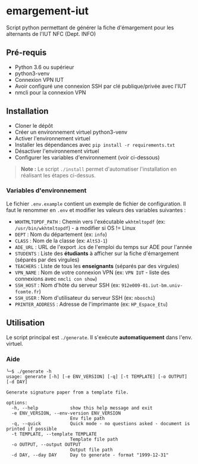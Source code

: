 # emargement-iut

Script python permettant de générer la fiche d'émargement pour les alternants de l'IUT NFC (Dept. INFO)

## Pré-requis

- Python 3.6 ou supérieur
- python3-venv
- Connexion VPN IUT
- Avoir configuré une connexion SSH par clé publique/privée avec l'IUT
- nmcli pour la connexion VPN

## Installation

- Cloner le dépôt
- Créer un environnement virtuel python3-venv
- Activer l'environnement virtuel
- Installer les dépendances avec `pip install -r requirements.txt`
- Désactiver l'environnement virtuel
- Configurer les variables d'environnement (voir ci-dessous)

> **Note :** Le script `./install` permet d'automatiser l'installation en réalisant les étapes ci-dessus.

### Variables d'environnement

Le fichier `.env.example` contient un exemple de fichier de configuration. Il faut le renommer en `.env` et modifier les
valeurs des variables suivantes :

- `WKHTMLTOPDF_PATH` : Chemin vers l'exécutable `wkhtmltopdf` (ex: `/usr/bin/wkhtmltopdf`) - a modifier si OS != Linux
- `DEPT` : Nom du département (ex: `info`)
- `CLASS` : Nom de la classe (ex: `AltS3-1`)
- `ADE_URL` : URL de l'export .ics de l'emploi du temps sur ADE pour l'année
- `STUDENTS` : Liste des **étudiants** à afficher sur la fiche d'émargement (séparés par des virgules)
- `TEACHERS` : Liste de tous les **enseignants** (séparés par des virgules)
- `VPN_NAME` : Nom de votre connexion VPN (ex: `VPN IUT` - liste des connexions avec `nmcli con show`)
- `SSH_HOST` : Nom d'hôte du serveur SSH (ex: `912e009-01.iut-bm.univ-fcomte.fr`)
- `SSH_USER` : Nom d'utilisateur du serveur SSH (ex: `nboschi`)
- `PRINTER_ADDRESS` : Adresse de l'imprimante (ex: `HP_Espace_Etu`)

## Utilisation

Le script principal est `./generate`. Il s'exécute **automatiquement** dans l'env. virtuel.

### Aide

```
╰─$ ./generate -h
usage: generate [-h] [-e ENV_VERSION] [-q] [-t TEMPLATE] [-o OUTPUT] [-d DAY]

Generate signature paper from a template file.

options:
  -h, --help            show this help message and exit
  -e ENV_VERSION, --env-version ENV_VERSION
                        Env file path
  -q, --quick           Quick mode - no questions asked - document is printed if possible
  -t TEMPLATE, --template TEMPLATE
                        Template file path
  -o OUTPUT, --output OUTPUT
                        Output file path
  -d DAY, --day DAY     Day to generate - format "1999-12-31"
```

